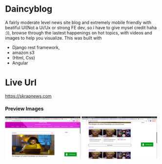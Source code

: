 # Daincyblog
A fairly moderate level news site blog and extremely mobile friendly with beatiful UI(Not a Ui/Ux or strong FE dev, so i have to give mysel credit haha :)), browse through the lastest happenings on hot topics, with videos and images to help you visualize.
This was built with
- Django rest framework, 
- amazon s3
- (Html, Css)
- Angular

# Live Url
https://skrapnews.com

### Preview Images

<p float="middle">
  <img src="github-images/1a.png" width="49%" />
  <img src="github-images/1b.png" width="49%" />
</p>
